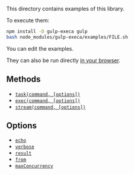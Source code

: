 This directory contains examples of this library.

To execute them:

```bash
npm install -D gulp-execa gulp
bash node_modules/gulp-execa/examples/FILE.sh
```

You can edit the examples.

They can also be run directly
[in your browser](https://repl.it/@ehmicky/gulp-execa).

## Methods

- [`task(command, [options])`](task.gulpfile.js)
- [`exec(command, [options])`](exec.gulpfile.js)
- [`stream(command, [options])`](stream.gulpfile.js)

## Options

- [`echo`](echo.gulpfile.js)
- [`verbose`](verbose.gulpfile.js)
- [`result`](result.gulpfile.js)
- [`from`](from.gulpfile.js)
- [`maxConcurrency`](max_concurrency.gulpfile.js)

